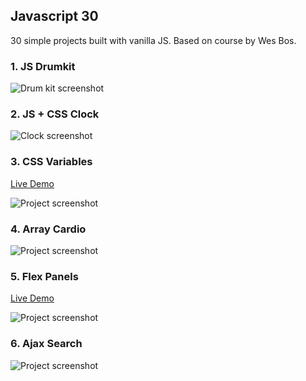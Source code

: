 ## Javascript 30

30 simple projects built with vanilla JS. Based on course by Wes Bos.

### 1. JS Drumkit

![Drum kit screenshot](https://i.imgur.com/j7i5t1G.png)

### 2. JS + CSS Clock

![Clock screenshot](https://i.imgur.com/N8qq069.png)

### 3. CSS Variables
<a href="https://ronan-f.github.io/css-variables" target="_blank">Live Demo</a>

![Project screenshot](https://i.imgur.com/nD1WPR4.png)

### 4. Array Cardio

![Project screenshot](https://i.imgur.com/SnyEoJW.png)

### 5. Flex Panels
<a href="https://ronan-f.github.io/flex-panels" target="_blank">Live Demo</a>

![Project screenshot](https://i.imgur.com/1Ri6dtG.png)

### 6. Ajax Search

![Project screenshot](https://i.imgur.com/KuJ2mQB.png)
